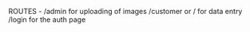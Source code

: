 ROUTES - /admin for uploading of images
        /customer or / for data entry
        /login for the auth page
